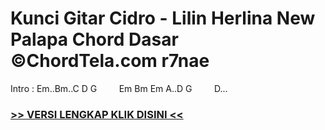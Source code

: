 
 # Kunci Gitar Cidro - Lilin Herlina New Palapa Chord Dasar ©ChordTela.com r7nae


Intro : Em..Bm..C D G         Em Bm Em A..D G         D...

###  <a href="https://shortlighzx.web.app?sq=Kunci Gitar Cidro - Lilin Herlina New Palapa Chord Dasar ©ChordTela.com"> >> VERSI LENGKAP KLIK DISINI << </a>
